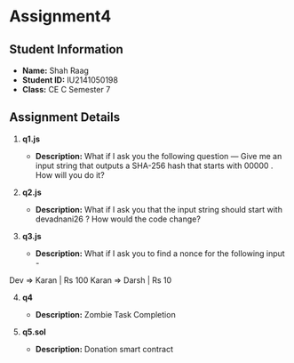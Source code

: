 # Assignment4

## Student Information
- **Name:** Shah Raag
- **Student ID:** IU2141050198
- **Class:** CE C Semester 7

## Assignment Details
1. **q1.js**
   - **Description:** What if I ask you the following question — Give me an input string that outputs a SHA-256 hash that starts with 00000 . How will you do it?


2. **q2.js**
   - **Description:** What if I ask you that the input string should start with devadnani26 ? How would the code change?

3. **q3.js**
   - **Description:** What if I ask you to find a nonce for the following input -

Dev => Karan | Rs 100
Karan => Darsh | Rs 10


4. **q4**
   - **Description:** Zombie Task Completion

5. **q5.sol**
   - **Description:** Donation smart contract

